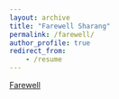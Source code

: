```yaml
---
layout: archive
title: "Farewell Sharang"
permalink: /farewell/
author_profile: true
redirect_from:
    - /resume
---
```


[Farewell](sharang.html)